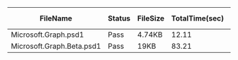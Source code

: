 ﻿ | FileName                  | Status | FileSize | TotalTime(sec) | Upload(sec) | Submit(sec) | SignWait(sec) | Retry Count | 
 |---------------------------|--------|----------|----------------|-------------|-------------|---------------|-------------|
 | Microsoft.Graph.psd1      | Pass   | 4.74KB   | 12.11          | 0.19        | 0.26        | 11.66         | 0           | 
 | Microsoft.Graph.Beta.psd1 | Pass   | 19KB     | 83.21          | 0.19        | 0.25        | 82.76         | 0           | 
